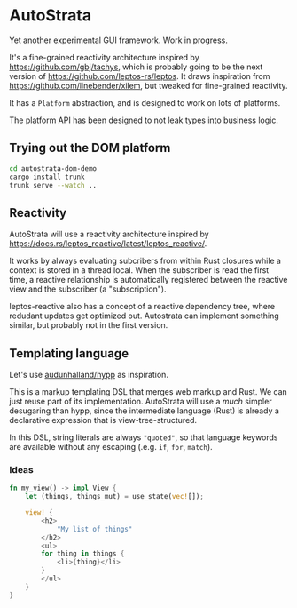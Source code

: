 # AutoStrata

Yet another experimental GUI framework. Work in progress.

It's a fine-grained reactivity architecture inspired by https://github.com/gbj/tachys, which is probably going to be the next version of https://github.com/leptos-rs/leptos. It draws inspiration from https://github.com/linebender/xilem, but tweaked for fine-grained reactivity.

It has a `Platform` abstraction, and is designed to work on lots of platforms.

The platform API has been designed to not leak types into business logic.

## Trying out the DOM platform

```sh
cd autostrata-dom-demo
cargo install trunk
trunk serve --watch ..
```

## Reactivity
AutoStrata will use a reactivity architecture inspired by https://docs.rs/leptos_reactive/latest/leptos_reactive/.

It works by always evaluating subcribers from within Rust closures while a context is stored in a thread local.
When the subscriber is read the first time, a reactive relationship is automatically registered between the reactive view and the subscriber (a "subscription").

leptos-reactive also has a concept of a reactive dependency tree, where redudant updates get optimized out.
Autostrata can implement something similar, but probably not in the first version.

## Templating language
Let's use [audunhalland/hypp](https://github.com/audunhalland/hypp/blob/main/tests/compile_basic.rs) as inspiration.

This is a markup templating DSL that merges web markup and Rust.
We can just reuse part of its implementation.
AutoStrata will use a _much_ simpler desugaring than hypp, since the intermediate language (Rust) is already a declarative expression that is view-tree-structured.

In this DSL, string literals are always `"quoted"`, so that language keywords are available without any escaping (.e.g. `if`, `for`, `match`).

### Ideas
```rust
fn my_view() -> impl View {
    let (things, things_mut) = use_state(vec![]);

    view! {
        <h2>
            "My list of things"
        </h2>
        <ul>
        for thing in things {
            <li>{thing}</li>
        }
        </ul>
    }
}
```